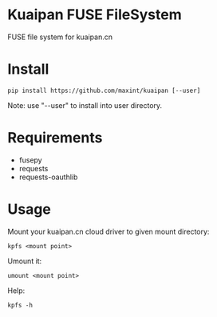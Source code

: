 # Kuaipan FUSE FileSystem

FUSE file system for kuaipan.cn


# Install

```
pip install https://github.com/maxint/kuaipan [--user]
```
Note: use "--user" to install into user directory.


# Requirements

- fusepy
- requests
- requests-oauthlib


# Usage

Mount your kuaipan.cn cloud driver to given mount directory:
```
kpfs <mount point>
```

Umount it:
```
umount <mount point>
```

Help:
```
kpfs -h
```